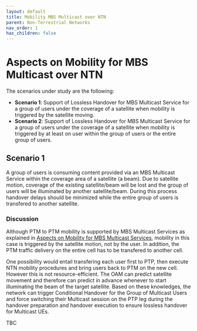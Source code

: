 ```yaml
---
layout: default
title: Mobility MBS Multicast over NTN
parent: Non-Terrestrial Networks
nav_order: 1
has_children: false
---
```


# Aspects on Mobility for MBS Multicast over NTN

The scenarios under study are the following:
* **Scenario 1**: Support of Lossless Handover for MBS Multicast Service for a group of users under the coverage of a satellite when mobility is triggered by the satellite moving.
* **Scenario 2**: Support of Lossless Handover for MBS Multicast Service for a group of users under the coverage of a satellite when mobility is triggered by at least on user within the group of users or the entire group of users.

## Scenario 1
A group of users is consuming content provided via an MBS Multicast Service within the coverage area of a satellite (a beam). Due to satellite motion, coverage of the existing satellite/beam will be lost and the group of users will be illuminated by another satellite/beam. During this process handover delays should be minimized while the entire group of users is transfered to another satellite.

### Discussion
Although PTM to PTM mobility is supported by MBS Multicast Services as explained in [Aspects on Mobility for MBS Multicast Services](https://5g-mag.github.io/Tech/pages/5g-multicast-broadcast-services/Mobility_MBS_Multicast.html), mobility in this case is triggered by the satellite motion, not by the user. In addition, the PTM traffic delivery on the entire cell has to be transfered to another cell.

One possibility would entail transfering each user first to PTP, then execute NTN mobility procedures and bring users back to PTM on the new cell. However this is not resource-efficient. The OAM can predict satellite movement and therefore can predict in advance whenever to start illuminating the beam of the target satellite. Based on these knowledges, the network can trigger Conditional Handover for the Group of Multicast Users and force switching their Multicast session on the PTP leg during the handover preparation and handover execution to ensure lossless handover for Multicast UEs.

TBC
